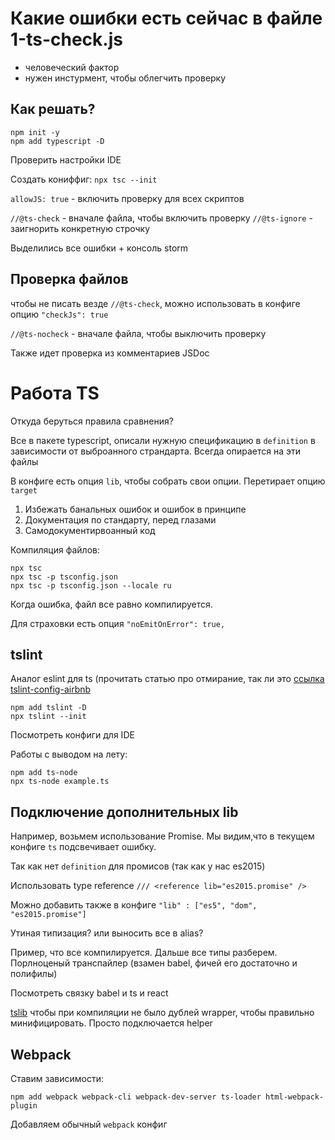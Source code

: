 # Какие ошибки есть сейчас в файле 1-ts-check.js
 - человеческий фактор
 - нужен инстурмент, чтобы облегчить проверку


## Как решать?

```
npm init -y 
npm add typescript -D
```
Проверить настройки IDE

Создать кониффиг: 
`npx tsc --init`

`allowJS: true` - включить проверку для всех скриптов

`//@ts-check` - вначале файла, чтобы включить проверку
`//@ts-ignore` - заигнорить конкретную строчку

Выделились все ошибки  + консоль storm


## Проверка файлов

чтобы не писать везде `//@ts-check`, можно использовать в конфиге опцию `"checkJs": true`

`//@ts-nocheck` - вначале файла, чтобы выключить проверку

Также идет проверка из комментариев JSDoc


# Работа TS
Откуда беруться правила сравнения? 

Все в пакете typescript, описали нужную спецификацию в `definition` в зависимости от выброанного страндарта. Всегда опирается на эти файлы

В конфиге есть опция `lib`, чтобы собрать свои опции. Перетирает опцию `target`

1) Избежать банальных ошибок и ошибок в принципе
2) Документация по стандарту, перед глазами
3) Самодокументирвоанный код


Компиляция файлов:

```
npx tsc 
npx tsc -p tsconfig.json
npx tsc -p tsconfig.json --locale ru 
```

Когда ошибка, файл все равно компилируется. 

Для страховки есть опция `"noEmitOnError": true,`

## tslint

Аналог eslint для ts (прочитать статью про отмирание, так ли это [ссылка](https://medium.com/palantir/tslint-in-2019-1a144c2317a9)
[tslint-config-airbnb](https://github.com/progre/tslint-config-airbnb)

```
npm add tslint -D
npx tslint --init
```

Посмотреть конфиги для IDE

Работы с выводом на лету:
```
npm add ts-node
npx ts-node example.ts
```

## Подключение дополнительных lib

Например, возьмем использование Promise. Мы видим,что в текущем конфиге `ts` подсвечивает ошибку.

Так как нет `definition` для промисов (так как у нас es2015)

Использовать type reference  `/// <reference lib="es2015.promise" />`

Можно добавить также в конфиге `"lib" : ["es5", "dom", "es2015.promise"]`

Утиная типизация? или выносить все в alias? 

Пример, что все компилируется. Дальше все типы разберем. Порлноценый транспайлер (взамен babel, фичей его достаточно и полифилы)

Посмотреть связку babel и ts и react

[tslib](https://github.com/Microsoft/tslib)
чтобы при компиляции не было дублей wrapper, чтобы правильно минифицировать. Просто подключается helper

## Webpack

Ставим зависимости:

```
npm add webpack webpack-cli webpack-dev-server ts-loader html-webpack-plugin

```

Добавляем обычный `webpack` конфиг 

## 